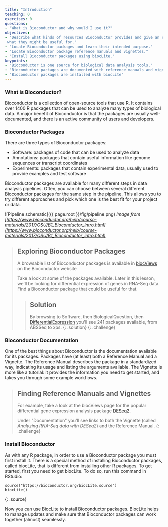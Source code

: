 ```yaml
---
title: "Introduction"
teaching: 0
exercises: 0
questions:
- "What is Bioconductor and why would I use it?"
objectives:
- "Describe what kinds of resources Bioconductor provides and give an example of
 what they might be useful for."
- "Locate Bioconductor packages and learn their intended purpose."
- "Locate Bioconductor package reference manuals and vignettes."
- "Install Bioconductor packages using biocLite."
keypoints:
- "Bioconductor is one source for biological data analysis tools."
- "Bioconductor packages are documented with reference manuals and vignettes"
- "Bioconductor packages are installed with biocLite"
---
```


### What is Bioconductor?

Bioconductor is a collection of open-source tools that use R. It contains over
1400 R packages that can be used to analyze many types of biological data. A
major benefit of Bioconductor is that the packages are usually well-documented,
and there is an active community of users and developers.

### Bioconductor Packages

There are three types of Bioconductor packages:
- Software: packages of code that can be used to analyze data
- Annotations: packages that contain useful information like genome sequences or transcript coordinates
- Experiments: packages that contain experimental data, usually used to provide
examples and test software

Bioconductor packages are available for many different steps in data analysis
pipelines. Often, you can choose between several different Bioconductor packages
 for the same step in the pipeline. This allows you to try different approaches
 and pick which one is the best fit for your project or data.

![Pipeline schematic]({{ page.root }}/fig/pipeline.png)
*Image from [https://www.bioconductor.org/help/course-materials/2017/OSU/B1_Bioconductor_intro.html](https://www.bioconductor.org/help/course-materials/2017/OSU/B1_Bioconductor_intro.html)*

> ## Exploring Bioconductor Packages
>
> A browsable list of Bioconductor packages is available in [biocViews](https://bioconductor.org/packages/release/BiocViews.html#___Software)
 on the Bioconductor website
>
> Take a look at some of the packages available. Later in this lesson, we'll be
looking for differential expression of genes in RNA-Seq data. Find a
Bioconductor package that could be useful for that.
>
> > ## Solution
> > By browsing to Software, then BiologicalQuestion, then [DifferentialExpression](https://bioconductor.org/packages/release/BiocViews.html#___DifferentialExpression) you'll see 241 packages available, from ABSSeq to xps.
> {: .solution}
{: .challenge}

### Bioconductor Documentation

One of the best things about Bioconductor is the documentation available for its
 packages. Packages have (at least) both a Reference Manual and a Vignette. The
 Reference Manual describes the package in a standardized way, indicating its
 usage and listing the arguments available. The Vignette is more like a
 tutorial: it provides the information you need to get started, and takes you
 through some example workflows.

 > ## Finding Reference Manuals and Vignettes
 >
 > For example, take a look at the biocViews page for the popular differential
 gene expression analysis package [DESeq2](https://bioconductor.org/packages/release/bioc/html/DESeq2.html).
 >
 > Under "Documentation" you'll see links to both the Vignette (called
 *Analyzing RNA-Seq data with DESeq2*) and the Reference Manual.
 {: .challenge}

### Install Bioconductor

As with any R package, in order to use a Bioconductor package you must first
install it. There is a special method of installing Bioconductor packages,
called biocLite, that is different from installing other R packages. To get
started, first you need to get biocLite. To do so, run this command in RStudio:

~~~
source("https://bioconductor.org/biocLite.source")
biocLite()
~~~
{: .source}

Now you can use BiocLite to install Bioconductor packages. BiocLite helps to
manage updates and make sure that Bioconductor packages can work together
(almost) seamlessly.
